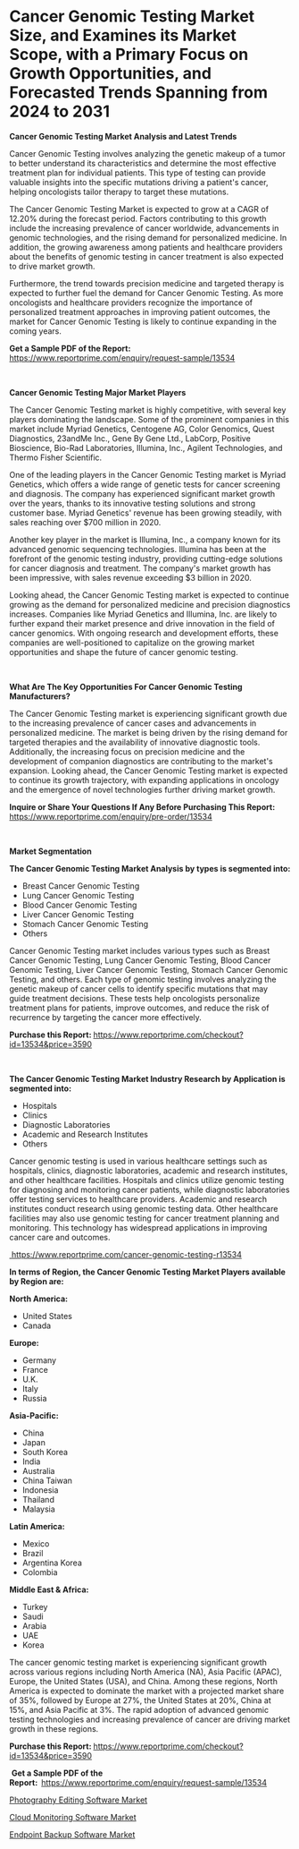 <p><h1>Cancer Genomic Testing Market Size, and Examines its Market Scope, with a Primary Focus on Growth Opportunities, and Forecasted Trends Spanning from 2024 to 2031</h1></p><p><strong>Cancer Genomic Testing Market Analysis and Latest Trends</strong></p>
<p><p>Cancer Genomic Testing involves analyzing the genetic makeup of a tumor to better understand its characteristics and determine the most effective treatment plan for individual patients. This type of testing can provide valuable insights into the specific mutations driving a patient's cancer, helping oncologists tailor therapy to target these mutations.</p><p>The Cancer Genomic Testing Market is expected to grow at a CAGR of 12.20% during the forecast period. Factors contributing to this growth include the increasing prevalence of cancer worldwide, advancements in genomic technologies, and the rising demand for personalized medicine. In addition, the growing awareness among patients and healthcare providers about the benefits of genomic testing in cancer treatment is also expected to drive market growth.</p><p>Furthermore, the trend towards precision medicine and targeted therapy is expected to further fuel the demand for Cancer Genomic Testing. As more oncologists and healthcare providers recognize the importance of personalized treatment approaches in improving patient outcomes, the market for Cancer Genomic Testing is likely to continue expanding in the coming years.</p></p>
<p><strong>Get a Sample PDF of the Report:&nbsp;</strong> <a href="https://www.reportprime.com/enquiry/request-sample/13534">https://www.reportprime.com/enquiry/request-sample/13534</a></p>
<p>&nbsp;</p>
<p><strong>Cancer Genomic Testing Major Market Players</strong></p>
<p><p>The Cancer Genomic Testing market is highly competitive, with several key players dominating the landscape. Some of the prominent companies in this market include Myriad Genetics, Centogene AG, Color Genomics, Quest Diagnostics, 23andMe Inc., Gene By Gene Ltd., LabCorp, Positive Bioscience, Bio-Rad Laboratories, Illumina, Inc., Agilent Technologies, and Thermo Fisher Scientific.</p><p>One of the leading players in the Cancer Genomic Testing market is Myriad Genetics, which offers a wide range of genetic tests for cancer screening and diagnosis. The company has experienced significant market growth over the years, thanks to its innovative testing solutions and strong customer base. Myriad Genetics' revenue has been growing steadily, with sales reaching over $700 million in 2020.</p><p>Another key player in the market is Illumina, Inc., a company known for its advanced genomic sequencing technologies. Illumina has been at the forefront of the genomic testing industry, providing cutting-edge solutions for cancer diagnosis and treatment. The company's market growth has been impressive, with sales revenue exceeding $3 billion in 2020.</p><p>Looking ahead, the Cancer Genomic Testing market is expected to continue growing as the demand for personalized medicine and precision diagnostics increases. Companies like Myriad Genetics and Illumina, Inc. are likely to further expand their market presence and drive innovation in the field of cancer genomics. With ongoing research and development efforts, these companies are well-positioned to capitalize on the growing market opportunities and shape the future of cancer genomic testing.</p></p>
<p>&nbsp;</p>
<p><strong>What Are The Key Opportunities For Cancer Genomic Testing Manufacturers?</strong></p>
<p><p>The Cancer Genomic Testing market is experiencing significant growth due to the increasing prevalence of cancer cases and advancements in personalized medicine. The market is being driven by the rising demand for targeted therapies and the availability of innovative diagnostic tools. Additionally, the increasing focus on precision medicine and the development of companion diagnostics are contributing to the market's expansion. Looking ahead, the Cancer Genomic Testing market is expected to continue its growth trajectory, with expanding applications in oncology and the emergence of novel technologies further driving market growth.</p></p>
<p><strong>Inquire or Share Your Questions If Any Before Purchasing This Report:</strong> <a href="https://www.reportprime.com/enquiry/pre-order/13534">https://www.reportprime.com/enquiry/pre-order/13534</a></p>
<p>&nbsp;</p>
<p><strong>Market Segmentation</strong></p>
<p><strong>The Cancer Genomic Testing Market Analysis by types is segmented into:</strong></p>
<p><ul><li>Breast Cancer Genomic Testing</li><li>Lung Cancer Genomic Testing</li><li>Blood Cancer Genomic Testing</li><li>Liver Cancer Genomic Testing</li><li>Stomach Cancer Genomic Testing</li><li>Others</li></ul></p>
<p><p>Cancer Genomic Testing market includes various types such as Breast Cancer Genomic Testing, Lung Cancer Genomic Testing, Blood Cancer Genomic Testing, Liver Cancer Genomic Testing, Stomach Cancer Genomic Testing, and others. Each type of genomic testing involves analyzing the genetic makeup of cancer cells to identify specific mutations that may guide treatment decisions. These tests help oncologists personalize treatment plans for patients, improve outcomes, and reduce the risk of recurrence by targeting the cancer more effectively.</p></p>
<p><strong>Purchase this Report:&nbsp;</strong><a href="https://www.reportprime.com/checkout?id=13534&price=3590">https://www.reportprime.com/checkout?id=13534&price=3590</a></p>
<p>&nbsp;</p>
<p><strong>The Cancer Genomic Testing Market Industry Research by Application is segmented into:</strong></p>
<p><ul><li>Hospitals</li><li>Clinics</li><li>Diagnostic Laboratories</li><li>Academic and Research Institutes</li><li>Others</li></ul></p>
<p><p>Cancer genomic testing is used in various healthcare settings such as hospitals, clinics, diagnostic laboratories, academic and research institutes, and other healthcare facilities. Hospitals and clinics utilize genomic testing for diagnosing and monitoring cancer patients, while diagnostic laboratories offer testing services to healthcare providers. Academic and research institutes conduct research using genomic testing data. Other healthcare facilities may also use genomic testing for cancer treatment planning and monitoring. This technology has widespread applications in improving cancer care and outcomes.</p></p>
<p><a href="https://www.reportprime.com/cancer-genomic-testing-r13534">&nbsp;https://www.reportprime.com/cancer-genomic-testing-r13534</a></p>
<p><strong>In terms of Region, the Cancer Genomic Testing Market Players available by Region are:</strong></p>
<p>
    <p> <strong> North America: </strong>
        <ul>
            <li>United States</li>
            <li>Canada</li>
        </ul>
        </p> 
    <p> <strong> Europe: </strong>
        <ul>
            <li>Germany</li>
            <li>France</li>
            <li>U.K.</li>
            <li>Italy</li>
            <li>Russia</li>
        </ul>
        </p> 
    <p> <strong> Asia-Pacific: </strong>
        <ul>
            <li>China</li>
            <li>Japan</li>
            <li>South Korea</li>
            <li>India</li>
            <li>Australia</li>
            <li>China Taiwan</li>
            <li>Indonesia</li>
            <li>Thailand</li>
            <li>Malaysia</li>
        </ul>
        </p> 
    <p> <strong> Latin America: </strong>
        <ul>
            <li>Mexico</li>
            <li>Brazil</li>
            <li>Argentina Korea</li>
            <li>Colombia</li>
        </ul>
        </p> 
    <p> <strong> Middle East & Africa: </strong>
        <ul>
            <li>Turkey</li>
            <li>Saudi</li>
            <li>Arabia</li>
            <li>UAE</li>
            <li>Korea</li>
        </ul>
    </p>
    </p>
<p><p>The cancer genomic testing market is experiencing significant growth across various regions including North America (NA), Asia Pacific (APAC), Europe, the United States (USA), and China. Among these regions, North America is expected to dominate the market with a projected market share of 35%, followed by Europe at 27%, the United States at 20%, China at 15%, and Asia Pacific at 3%. The rapid adoption of advanced genomic testing technologies and increasing prevalence of cancer are driving market growth in these regions.</p></p>
<p><strong>Purchase this Report: </strong><a href="https://www.reportprime.com/checkout?id=13534&price=3590">https://www.reportprime.com/checkout?id=13534&price=3590</a></p>
<p>&nbsp;<strong>Get a Sample PDF of the Report:&nbsp;&nbsp;</strong><a href="https://www.reportprime.com/enquiry/request-sample/13534">https://www.reportprime.com/enquiry/request-sample/13534</a></p>
<p><strong></strong></p>
<p><p><a href="https://github.com/evanArnold06/Market-Research-Report-List-1/blob/main/photography-editing-software-market.md">Photography Editing Software Market</a></p><p><a href="https://github.com/nairnboy/Market-Research-Report-List-1/blob/main/cloud-monitoring-software-market.md">Cloud Monitoring Software Market</a></p><p><a href="https://github.com/mabutironaldo/Market-Research-Report-List-6/blob/main/endpoint-backup-software-market.md">Endpoint Backup Software Market</a></p></p>
